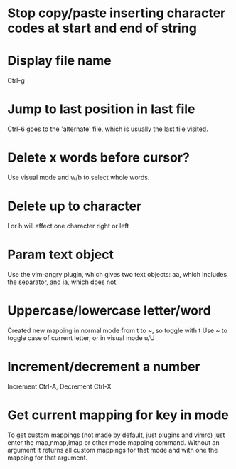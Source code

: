 # Stop copy/paste inserting character codes at start and end of string

# Display file name
Ctrl-g

# Jump to last position in last file
Ctrl-6 goes to the 'alternate' file, which is usually the last file
visited.

# Delete x words before cursor?
Use visual mode and w/b to select whole words.

# Delete up to character
<command> l or <command> h will affect one character right or left

# Param text object
Use the vim-angry plugin, which gives two text objects: aa, which
includes the separator, and ia, which does not.

# Uppercase/lowercase letter/word
Created new mapping in normal mode from t to ~, so toggle with t
Use ~ to toggle case of current letter, or in visual mode u/U

# Increment/decrement a number
Increment Ctrl-A, Decrement Ctrl-X

# Get current mapping for key in mode
To get custom mappings (not made by default, just plugins and vimrc) just enter the map,nmap,imap or other mode mapping command. Without an argument it returns all custom mappings for that mode and with one the mapping for that argument.
